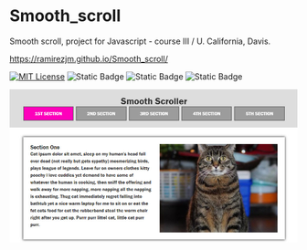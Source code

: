 # Smooth_scroll
Smooth scroll, project for Javascript - course III / U. California, Davis.

https://ramirezjm.github.io/Smooth_scroll/

[![MIT License](https://img.shields.io/badge/License-MIT-green.svg)](https://choosealicense.com/licenses/mit/)
![Static Badge](https://img.shields.io/badge/HTML5-%23f06529)
![Static Badge](https://img.shields.io/badge/CSS3-%232965f1)
![Static Badge](https://img.shields.io/badge/Javascript-%23f0db4f)

<div>
  <img src="./assets/images/screen.jpg" width=600>
</div>
